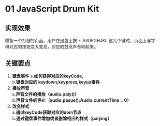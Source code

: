 # 01 JavaScript Drum Kit

## 实现效果

模拟一个打鼓的页面。用户在键盘上按下 ASDFGHJKL 这几个键时，页面上与字母对应的按钮变大变亮，对应的鼓点声音响起来。

## 关键要点

1. **键盘事件**
   a.**如何获得对应的keyCode,**  
   b.**键盘对应的 keydown,keypress,keyup事件**  
2. **播放声音**  
   a.**声音文件的播放（audio.paly()）**  
   b.**声音文件的停止（audio.pasue();Audio.currentTime = 0）**  
3. **改变样式**  
   a.**通过keyCode获取对应的dom节点**  
   b.**通过键盘事件增加或者删除相应的样式（palying）**  

